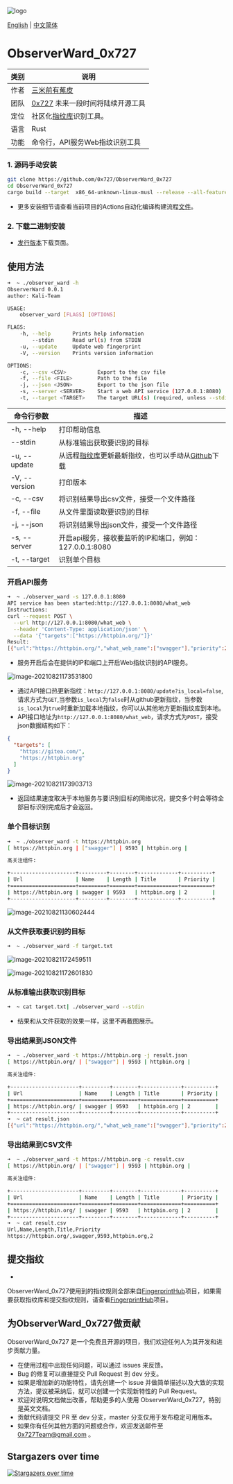 ![logo](./doc/images/logo.png)

[English](./README_EN.md) | [中文简体](./README.md)

# ObserverWard_0x727

| 类别 | 说明 |
| ---- | --- |
| 作者 | [三米前有蕉皮](https://github.com/cn-kali-team) |
| 团队 | [0x727](https://github.com/0x727) 未来一段时间将陆续开源工具 |
| 定位 | 社区化[指纹库](https://github.com/0x727/FingerprintHub)识别工具。 |
| 语言 | Rust |
| 功能 | 命令行，API服务Web指纹识别工具 |

### 1. 源码手动安装

```bash
git clone https://github.com/0x727/ObserverWard_0x727
cd ObserverWard_0x727
cargo build --target  x86_64-unknown-linux-musl --release --all-features
```

- 更多安装细节请查看当前项目的Actions自动化编译构建流程[文件](https://github.com/0x727/ObserverWard_0x727/blob/main/.github/workflows/basic.yml)。

### 2. 下载二进制安装

- [发行版本](https://github.com/0x727/ObserverWard_0x727/releases)下载页面。

## 使用方法

```bash
➜  ~ ./observer_ward -h
ObserverWard 0.0.1
author: Kali-Team

USAGE:
    observer_ward [FLAGS] [OPTIONS]

FLAGS:
    -h, --help       Prints help information
        --stdin      Read url(s) from STDIN
    -u, --update     Update web fingerprint
    -V, --version    Prints version information

OPTIONS:
    -c, --csv <CSV>          Export to the csv file
    -f, --file <FILE>        Path to the file
    -j, --json <JSON>        Export to the json file
    -s, --server <SERVER>    Start a web API service (127.0.0.1:8080)
    -t, --target <TARGET>    The target URL(s) (required, unless --stdin used)

```

| 命令行参数    | 描述                                                         |
| ------------- | ------------------------------------------------------------ |
| -h, --help    | 打印帮助信息                                                 |
| --stdin       | 从标准输出获取要识别的目标                                   |
| -u, --update  | 从远程[指纹库](https://github.com/0x727/FingerprintHub)更新最新指纹，也可以手动从[Github](https://0x727.github.io/FingerprintHub/web_fingerprint_v3.json)下载 |
| -V, --version | 打印版本                                                     |
| -c, --csv     | 将识别结果导出csv文件，接受一个文件路径                      |
| -f, --file    | 从文件里面读取要识别的目标                                   |
| -j, --json    | 将识别结果导出json文件，接受一个文件路径                     |
| -s, --server  | 开启api服务，接收要监听的IP和端口，例如：127.0.0.1:8080      |
| -t, --target  | 识别单个目标                                                 |

### 开启API服务

```bash
➜  ~ ./observer_ward -s 127.0.0.1:8080
API service has been started:http://127.0.0.1:8080/what_web
Instructions:
curl --request POST \
  --url http://127.0.0.1:8080/what_web \
  --header 'Content-Type: application/json' \
  --data '{"targets":["https://httpbin.org/"]}'
Result:
[{"url":"https://httpbin.org/","what_web_name":["swagger"],"priority":2,"length":9593,"title":"httpbin.org"}]
```

- 服务开启后会在提供的IP和端口上开启Web指纹识别的API服务。

![image-20210821173531800](./doc/README.assets/image-20210821173531800.png)

- 通过API接口热更新指纹：`http://127.0.0.1:8080/update?is_local=false`,请求方式为`GET`,当参数`is_local`为`false`时从github更新指纹，当参数`is_local`为`true`时重新加载本地指纹，你可以从其他地方更新指纹库到本地。
- API接口地址为`http://127.0.0.1:8080/what_web`，请求方式为`POST`，接受json数据结构如下：

```json
{
  "targets": [
    "https://gitea.com/",
    "https://httpbin.org"
  ]
}
```

![image-20210821173903713](./doc/README.assets/image-20210821173903713.png)

- 返回结果速度取决于本地服务与要识别目标的网络状况，提交多个时会等待全部目标识别完成后才会返回。

### 单个目标识别

```bash
➜  ~ ./observer_ward -t https://httpbin.org
[ https://httpbin.org | ["swagger"] | 9593 | httpbin.org |

高关注组件:

+---------------------+---------+--------+-------------+----------+
| Url                 | Name    | Length | Title       | Priority |
+=====================+=========+========+=============+==========+
| https://httpbin.org | swagger | 9593   | httpbin.org | 2        |
+---------------------+---------+--------+-------------+----------+
```

![image-20210821130602444](./doc/README.assets/image-20210821130602444.png)

### 从文件获取要识别的目标

```bash
➜  ~ ./observer_ward -f target.txt
```

![image-20210821172459511](./doc/README.assets/image-20210821172459511.png)

![image-20210821172601830](./doc/README.assets/image-20210821172601830.png)

### 从标准输出获取识别目标

```bash
➜  ~ cat target.txt| ./observer_ward --stdin
```

- 结果和从文件获取的效果一样，这里不再截图展示。

### 导出结果到JSON文件

```bash
➜  ~ ./observer_ward -t https://httpbin.org -j result.json
[ https://httpbin.org/ | ["swagger"] | 9593 | httpbin.org |

高关注组件:

+----------------------+---------+--------+-------------+----------+
| Url                  | Name    | Length | Title       | Priority |
+======================+=========+========+=============+==========+
| https://httpbin.org/ | swagger | 9593   | httpbin.org | 2        |
+----------------------+---------+--------+-------------+----------+
➜  ~ cat result.json
[{"url":"https://httpbin.org/","what_web_name":["swagger"],"priority":2,"length":9593,"title":"httpbin.org"}]%
```

### 导出结果到CSV文件

```bash
➜  ~ ./observer_ward -t https://httpbin.org -c result.csv
[ https://httpbin.org/ | ["swagger"] | 9593 | httpbin.org |

高关注组件:

+----------------------+---------+--------+-------------+----------+
| Url                  | Name    | Length | Title       | Priority |
+======================+=========+========+=============+==========+
| https://httpbin.org/ | swagger | 9593   | httpbin.org | 2        |
+----------------------+---------+--------+-------------+----------+
➜  ~ cat result.csv 
Url,Name,Length,Title,Priority
https://httpbin.org/,swagger,9593,httpbin.org,2
```

## 提交指纹

-
ObserverWard_0x727使用到的指纹规则全部来自[FingerprintHub](https://github.com/0x727/FingerprintHub)项目，如果需要获取指纹库和提交指纹规则，请查看[FingerprintHub](https://github.com/0x727/FingerprintHub)项目。

## 为ObserverWard_0x727做贡献

ObserverWard_0x727 是一个免费且开源的项目，我们欢迎任何人为其开发和进步贡献力量。

- 在使用过程中出现任何问题，可以通过 issues 来反馈。
- Bug 的修复可以直接提交 Pull Request 到 dev 分支。
- 如果是增加新的功能特性，请先创建一个 issue 并做简单描述以及大致的实现方法，提议被采纳后，就可以创建一个实现新特性的 Pull Request。
- 欢迎对说明文档做出改善，帮助更多的人使用 ObserverWard_0x727，特别是英文文档。
- 贡献代码请提交 PR 至 dev 分支，master 分支仅用于发布稳定可用版本。
- 如果你有任何其他方面的问题或合作，欢迎发送邮件至 0x727Team@gmail.com 。

## Stargazers over time

[![Stargazers over time](https://starchart.cc/0x727/ObserverWard_0x727.svg)](https://github.com/0x727/ObserverWard_0x727)